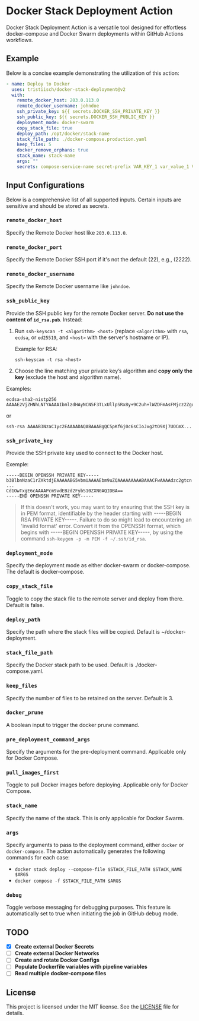 # Docker Stack Deployment Action

Docker Stack Deployment Action is a versatile tool designed for effortless docker-compose and Docker Swarm deployments within GitHub Actions workflows.

## Example

Below is a concise example demonstrating the utilization of this action:

```yaml
- name: Deploy to Docker
  uses: tristiisch/docker-stack-deployment@v2
  with:
    remote_docker_host: 203.0.113.0
    remote_docker_username: johndoe
    ssh_private_key: ${{ secrets.DOCKER_SSH_PRIVATE_KEY }}
    ssh_public_key: ${{ secrets.DOCKER_SSH_PUBLIC_KEY }}
    deployment_mode: docker-swarm
    copy_stack_file: true
    deploy_path: /opt/docker/stack-name
    stack_file_path: ./docker-compose.production.yaml
    keep_files: 5
    docker_remove_orphans: true
    stack_name: stack-name
    args: ""
    secrets: compose-service-name secret-prefix VAR_KEY_1 var_value_1 VAR_KEY_2 var_value_2
```

## Input Configurations

Below is a comprehensive list of all supported inputs. Certain inputs are sensitive and should be stored as secrets.

### `remote_docker_host`

Specify the Remote Docker host like `203.0.113.0`.

### `remote_docker_port`

Specify the Remote Docker SSH port if it's not the default (22), e.g., (2222).

### `remote_docker_username`

Specify the Remote Docker username like `johndoe`.

### `ssh_public_key`

Provide the SSH public key for the remote Docker server. **Do not use the content of `id_rsa.pub`**. Instead:

1. Run `ssh-keyscan -t <algorithm> <host>` (replace `<algorithm>` with `rsa`, `ecdsa`, or `ed25519`, and `<host>` with the server's hostname or IP).
   
   Example for RSA:
   ```
   ssh-keyscan -t rsa <host>
   ```

2. Choose the line matching your private key’s algorithm and **copy only the key** (exclude the host and algorithm name).

Examples:
```
ecdsa-sha2-nistp256 AAAAE2VjZHNhLNTYAAAAIbmlzdHAyNCN5F3TLxUllpSRx8y+9C2uh+lWZDFmAsFMjcz2Zgq4d5F+oGicGaRk=
```
or
```
ssh-rsa AAAAB3NzaC1yc2EAAAADAQABAAABgQC5pKf6j0c6sCIoJxg2tO9Xj7UOCmX...
```

### `ssh_private_key`

Provide the SSH private key used to connect to the Docker host.

Exemple:
```
-----BEGIN OPENSSH PRIVATE KEY-----
b3BlbnNzaC1rZXktdjEAAAAABG5vbmUAAAAEbm9uZQAAAAAAAAABAAACFwAAAAdzc2gtcn
...
Cd1OwTxgE6cAAAAPcm9vdEBzd2FybS10ZXN0AQIDBA==
-----END OPENSSH PRIVATE KEY-----
```
> If this doesn't work, you may want to try ensuring that the SSH key is in PEM format, identifiable by the header starting with -----BEGIN RSA PRIVATE KEY-----. Failure to do so might lead to encountering an 'invalid format' error. Convert it from the OPENSSH format, which begins with -----BEGIN OPENSSH PRIVATE KEY-----, by using the command `ssh-keygen -p -m PEM -f ~/.ssh/id_rsa`.

### `deployment_mode`

Specify the deployment mode as either docker-swarm or docker-compose. The default is docker-compose.

### `copy_stack_file`

Toggle to copy the stack file to the remote server and deploy from there. Default is false.

### `deploy_path`

Specify the path where the stack files will be copied. Default is ~/docker-deployment.

### `stack_file_path`

Specify the Docker stack path to be used. Default is ./docker-compose.yaml.

### `keep_files`

Specify the number of files to be retained on the server. Default is 3.

### `docker_prune`

A boolean input to trigger the docker prune command.

### `pre_deployment_command_args`

Specify the arguments for the pre-deployment command. Applicable only for Docker Compose.

### `pull_images_first`

Toggle to pull Docker images before deploying. Applicable only for Docker Compose.

### `stack_name`

Specify the name of the stack. This is only applicable for Docker Swarm.

### `args`

Specify arguments to pass to the deployment command, either `docker` or `docker-compose`. The action automatically generates the following commands for each case:
- `docker stack deploy --compose-file $STACK_FILE_PATH $STACK_NAME $ARGS`
- `docker compose -f $STACK_FILE_PATH $ARGS`

### `debug`

Toggle verbose messaging for debugging purposes. This feature is automatically set to true when initiating the job in GitHub debug mode.

## TODO

- [x] **Create external Docker Secrets**  
- [ ] **Create external Docker Networks**  
- [ ] **Create and rotate Docker Configs**
- [ ] **Populate Dockerfile variables with pipeline variables**
- [ ] **Read multiple docker-compose files**

## License

This project is licensed under the MIT license. See the [LICENSE](LICENSE) file for details.
